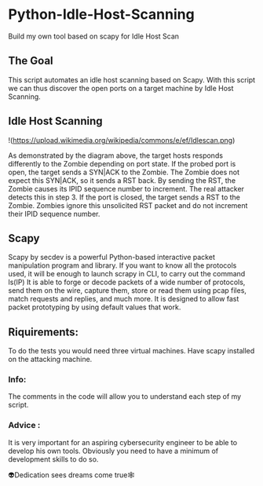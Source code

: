 # Python-Idle-Host-Scanning
Build my own tool based on scapy for Idle Host Scan

## The Goal
This script automates an idle host scanning based on Scapy.
With this script we can thus discover the open ports on a target machine by Idle Host Scanning.

## Idle Host Scanning
!(https://upload.wikimedia.org/wikipedia/commons/e/ef/Idlescan.png)

As demonstrated by the diagram above, the target hosts responds differently to the Zombie depending on port state. 
If the probed port is open, the target sends a SYN|ACK to the Zombie. 
The Zombie does not expect this SYN|ACK, so it sends a RST back. 
By sending the RST, the Zombie causes its IPID sequence number to increment. 
The real attacker detects this in step 3. If the port is closed, the target sends a RST to the Zombie. 
Zombies ignore this unsolicited RST packet and do not increment their IPID sequence number.

## Scapy
Scapy by secdev is a powerful Python-based interactive packet manipulation program and library.
If you want to know all the protocols used, it will be enough to launch scrapy in CLI, to carry out the command ls(IP)
It is able to forge or decode packets of a wide number of protocols, send them on the wire, capture them,
store or read them using pcap files, match requests and replies, and much more.
It is designed to allow fast packet prototyping by using default values that work.

## Riquirements:
To do the tests you would need three virtual machines.
Have scapy installed on the attacking machine.

### Info:
The comments in the code will allow you to understand each step of my script.

### Advice :
It is very important for an aspiring cybersecurity engineer to be able to develop his own tools.
Obviously you need to have a minimum of development skills to do so.


👽Dedication sees dreams come true🕸️
